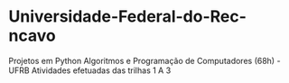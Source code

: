 # Universidade-Federal-do-Rec-ncavo
Projetos em Python
Algoritmos e Programação de Computadores (68h) - UFRB
Atividades efetuadas das trilhas 1 A 3
